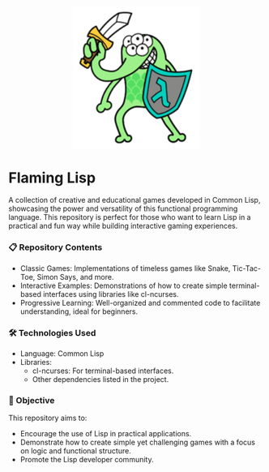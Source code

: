 <p align="center">
  <a href="">
    <img alt="Logo" src="https://github.com/commonlispbr/stickers/blob/master/12120444.png" min-width="250px" max-width="250px" width="250px" align="center">  
  </a>
</p>

# Flaming Lisp

A collection of creative and educational games developed in Common Lisp, showcasing the power and versatility of this functional programming language. This repository is perfect for those who want to learn Lisp in a practical and fun way while building interactive gaming experiences.

### 📋 Repository Contents

* Classic Games: Implementations of timeless games like Snake, Tic-Tac-Toe, Simon Says, and more.
* Interactive Examples: Demonstrations of how to create simple terminal-based interfaces using libraries like cl-ncurses.
* Progressive Learning: Well-organized and commented code to facilitate understanding, ideal for beginners.
  
### 🛠️ Technologies Used

* Language: Common Lisp
* Libraries:
  * cl-ncurses: For terminal-based interfaces.
  * Other dependencies listed in the project.
  
### 🚀 Objective

This repository aims to:

* Encourage the use of Lisp in practical applications.
* Demonstrate how to create simple yet challenging games with a focus on logic and functional structure.
* Promote the Lisp developer community.
